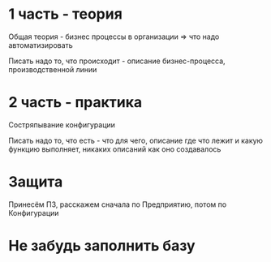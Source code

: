 # 1 часть - теория

Общая теория - бизнес процессы в организации => что надо автоматизировать

Писать надо то, что происходит - описание бизнес-процесса, производственной линии

# 2 часть - практика

Состряпывание конфигурации

Писать надо то, что есть - что для чего, описание где что лежит и какую функцию выполняет, никаких описаний как оно создавалось

# Защита

Принесём ПЗ, расскажем сначала по Предприятию, потом по Конфигурации

# Не забудь заполнить базу
